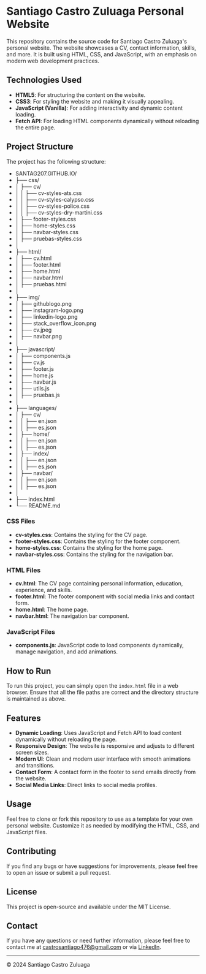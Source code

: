 # Santiago Castro Zuluaga Personal Website

This repository contains the source code for Santiago Castro Zuluaga's personal website. The website showcases a CV, contact information, skills, and more. It is built using HTML, CSS, and JavaScript, with an emphasis on modern web development practices.

## Technologies Used

- **HTML5**: For structuring the content on the website.
- **CSS3**: For styling the website and making it visually appealing.
- **JavaScript (Vanilla)**: For adding interactivity and dynamic content loading.
- **Fetch API**: For loading HTML components dynamically without reloading the entire page.

## Project Structure

The project has the following structure:
- SANTAG207.GITHUB.IO/
- ├── css/
- │   ├── cv/
- │   │   ├── cv-styles-ats.css
- │   │   ├── cv-styles-calypso.css
- │   │   ├── cv-styles-police.css
- │   │   ├── cv-styles-dry-martini.css
- │   ├── footer-styles.css
- │   ├── home-styles.css
- │   ├── navbar-styles.css
- │   ├── pruebas-styles.css
- │
- ├── html/
- │   ├── cv.html
- │   ├── footer.html
- │   ├── home.html
- │   ├── navbar.html
- │   ├── pruebas.html
- │
- ├── img/
- │   ├── githublogo.png
- │   ├── instagram-logo.png
- │   ├── linkedin-logo.png
- │   ├── stack_overflow_icon.png
- │   ├── cv.jpeg
- │   ├── navbar.png
- │
- ├── javascript/
- │   ├── components.js
- │   ├── cv.js
- │   ├── footer.js
- │   ├── home.js
- │   ├── navbar.js
- │   ├── utils.js
- │   ├── pruebas.js
- │
- ├── languages/
- │   ├── cv/
- │   │   ├── en.json
- │   │   ├── es.json
- │   ├── home/
- │   │   ├── en.json
- │   │   ├── es.json
- │   ├── index/
- │   │   ├── en.json
- │   │   ├── es.json
- │   ├── navbar/
- │   │   ├── en.json
- │   │   ├── es.json
- │
- ├── index.html
- └── README.md

### CSS Files

- **cv-styles.css**: Contains the styling for the CV page.
- **footer-styles.css**: Contains the styling for the footer component.
- **home-styles.css**: Contains the styling for the home page.
- **navbar-styles.css**: Contains the styling for the navigation bar.

### HTML Files

- **cv.html**: The CV page containing personal information, education, experience, and skills.
- **footer.html**: The footer component with social media links and contact form.
- **home.html**: The home page.
- **navbar.html**: The navigation bar component.

### JavaScript Files

- **components.js**: JavaScript code to load components dynamically, manage navigation, and add animations.

## How to Run

To run this project, you can simply open the `index.html` file in a web browser. Ensure that all the file paths are correct and the directory structure is maintained as above.

## Features

- **Dynamic Loading**: Uses JavaScript and Fetch API to load content dynamically without reloading the page.
- **Responsive Design**: The website is responsive and adjusts to different screen sizes.
- **Modern UI**: Clean and modern user interface with smooth animations and transitions.
- **Contact Form**: A contact form in the footer to send emails directly from the website.
- **Social Media Links**: Direct links to social media profiles.

## Usage

Feel free to clone or fork this repository to use as a template for your own personal website. Customize it as needed by modifying the HTML, CSS, and JavaScript files.

## Contributing

If you find any bugs or have suggestions for improvements, please feel free to open an issue or submit a pull request.

## License

This project is open-source and available under the MIT License.

## Contact

If you have any questions or need further information, please feel free to contact me at [castrosantiago476@gmail.com](mailto:castrosantiago476@gmail.com) or via [LinkedIn](https://www.linkedin.com/in/santiago-castro-zuluaga-9959bb252/).

---

© 2024 Santiago Castro Zuluaga
